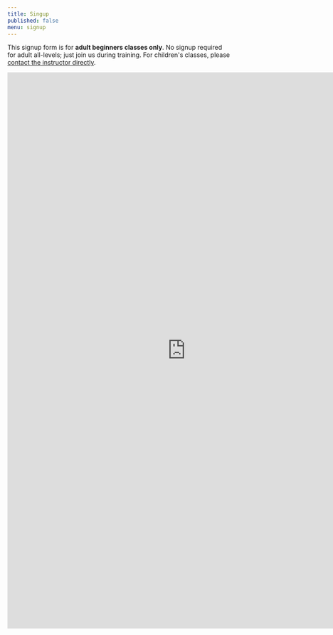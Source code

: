 ```yaml
---
title: Singup
published: false
menu: signup
---
```


This signup form is for **adult beginners classes only**. No signup required for adult all-levels; just join us during training. For children's classes, please [contact the instructor directly](/#children).

<iframe src="https://docs.google.com/forms/d/e/1FAIpQLSckdKt2FR7DhdLhOP-qkY7OMsFBO_89mjhx9iJenoBulCCiOw/viewform?embedded=true" width="800" height="1250" frameborder="0" marginheight="0" marginwidth="0">Loading...</iframe>